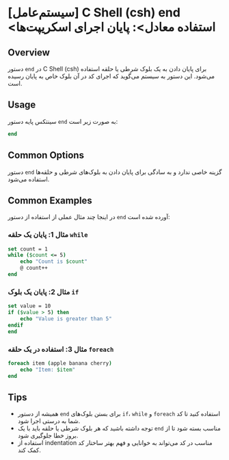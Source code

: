 # [سیستم‌عامل] C Shell (csh) end <استفاده معادل>: پایان اجرای اسکریپت‌ها

## Overview
دستور `end` در C Shell (csh) برای پایان دادن به یک بلوک شرطی یا حلقه استفاده می‌شود. این دستور به سیستم می‌گوید که اجرای کد در آن بلوک خاص به پایان رسیده است.

## Usage
سینتکس پایه دستور `end` به صورت زیر است:

```csh
end
```

## Common Options
دستور `end` گزینه خاصی ندارد و به سادگی برای پایان دادن به بلوک‌های شرطی و حلقه‌ها استفاده می‌شود.

## Common Examples
در اینجا چند مثال عملی از استفاده از دستور `end` آورده شده است:

### مثال 1: پایان یک حلقه `while`
```csh
set count = 1
while ($count <= 5)
    echo "Count is $count"
    @ count++
end
```

### مثال 2: پایان یک بلوک `if`
```csh
set value = 10
if ($value > 5) then
    echo "Value is greater than 5"
endif
end
```

### مثال 3: استفاده در یک حلقه `foreach`
```csh
foreach item (apple banana cherry)
    echo "Item: $item"
end
```

## Tips
- همیشه از دستور `end` برای بستن بلوک‌های `if`، `while` و `foreach` استفاده کنید تا کد شما به درستی اجرا شود.
- توجه داشته باشید که هر بلوک شرطی یا حلقه باید با یک `end` مناسب بسته شود تا از بروز خطا جلوگیری شود.
- استفاده از indentation مناسب در کد می‌تواند به خوانایی و فهم بهتر ساختار کد کمک کند.
